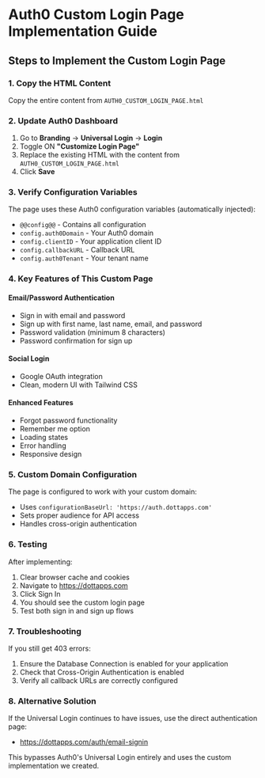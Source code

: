 # Auth0 Custom Login Page Implementation Guide

## Steps to Implement the Custom Login Page

### 1. Copy the HTML Content
Copy the entire content from `AUTH0_CUSTOM_LOGIN_PAGE.html`

### 2. Update Auth0 Dashboard
1. Go to **Branding** → **Universal Login** → **Login**
2. Toggle ON **"Customize Login Page"**
3. Replace the existing HTML with the content from `AUTH0_CUSTOM_LOGIN_PAGE.html`
4. Click **Save**

### 3. Verify Configuration Variables
The page uses these Auth0 configuration variables (automatically injected):
- `@@config@@` - Contains all configuration
- `config.auth0Domain` - Your Auth0 domain
- `config.clientID` - Your application client ID
- `config.callbackURL` - Callback URL
- `config.auth0Tenant` - Your tenant name

### 4. Key Features of This Custom Page

#### Email/Password Authentication
- Sign in with email and password
- Sign up with first name, last name, email, and password
- Password validation (minimum 8 characters)
- Password confirmation for sign up

#### Social Login
- Google OAuth integration
- Clean, modern UI with Tailwind CSS

#### Enhanced Features
- Forgot password functionality
- Remember me option
- Loading states
- Error handling
- Responsive design

### 5. Custom Domain Configuration
The page is configured to work with your custom domain:
- Uses `configurationBaseUrl: 'https://auth.dottapps.com'`
- Sets proper audience for API access
- Handles cross-origin authentication

### 6. Testing

After implementing:
1. Clear browser cache and cookies
2. Navigate to https://dottapps.com
3. Click Sign In
4. You should see the custom login page
5. Test both sign in and sign up flows

### 7. Troubleshooting

If you still get 403 errors:
1. Ensure the Database Connection is enabled for your application
2. Check that Cross-Origin Authentication is enabled
3. Verify all callback URLs are correctly configured

### 8. Alternative Solution

If the Universal Login continues to have issues, use the direct authentication page:
- https://dottapps.com/auth/email-signin

This bypasses Auth0's Universal Login entirely and uses the custom implementation we created.